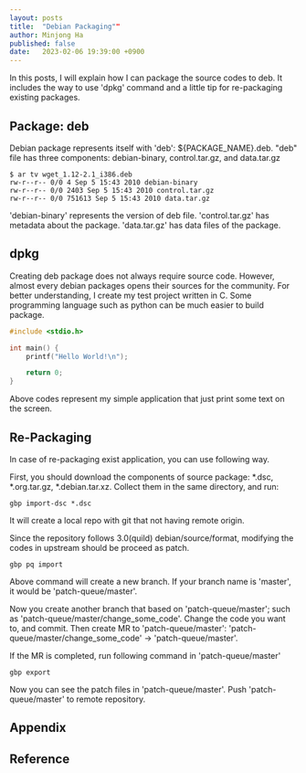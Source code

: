 ```yaml
---
layout: posts
title:  "Debian Packaging""
author: Minjong Ha
published: false
date:   2023-02-06 19:39:00 +0900
---
```


In this posts, I will explain how I can package the source codes to deb.
It includes the way to use 'dpkg' command and a little tip for re-packaging existing packages.

## Package: deb

Debian package represents itself with 'deb': ${PACKAGE_NAME}.deb.
"deb" file has three components: debian-binary, control.tar.gz, and data.tar.gz

```shell
$ ar tv wget_1.12-2.1_i386.deb
rw-r--r-- 0/0 4 Sep 5 15:43 2010 debian-binary 
rw-r--r-- 0/0 2403 Sep 5 15:43 2010 control.tar.gz 
rw-r--r-- 0/0 751613 Sep 5 15:43 2010 data.tar.gz
```

'debian-binary' represents the version of deb file.
'control.tar.gz' has metadata about the package.
'data.tar.gz' has data files of the package.


## dpkg
<!-- Explain how I can use dpkg -->

Creating deb package does not always require source code.
However, almost every debian packages opens their sources for the community.
For better understanding, I create my test project written in C.
Some programming language such as python can be much easier to build package.

```c
#include <stdio.h>

int main() {
    printf("Hello World!\n");

    return 0;
}
```

Above codes represent my simple application that just print some text on the screen.



## Re-Packaging
<!-- Explain repackaging with apt source -->

In case of re-packaging exist application, you can use following way.

First, you should download the components of source package: \*.dsc, \*.org.tar.gz, \*.debian.tar.xz.
Collect them in the same directory, and run:
```shell
gbp import-dsc *.dsc
```

It will create a local repo with git that not having remote origin.

Since the repository follows 3.0(quild) debian/source/format, modifying the codes in upstream should be proceed as patch.
```shell
gbp pq import
```

Above command will create a new branch.
If your branch name is 'master', it would be 'patch-queue/master'.

Now you create another branch that based on 'patch-queue/master'; such as 'patch-queue/master/change\_some\_code'.
Change the code you want to, and commit.
Then create MR to 'patch-queue/master': 'patch-queue/master/change\_some\_code' -> 'patch-queue/master'.

If the MR is completed, run following command in 'patch-queue/master'
```shell
gbp export
```

Now you can see the patch files in 'patch-queue/master'.
Push 'patch-queue/master' to remote repository.


## Appendix
<!-- Appendix -->


## Reference
